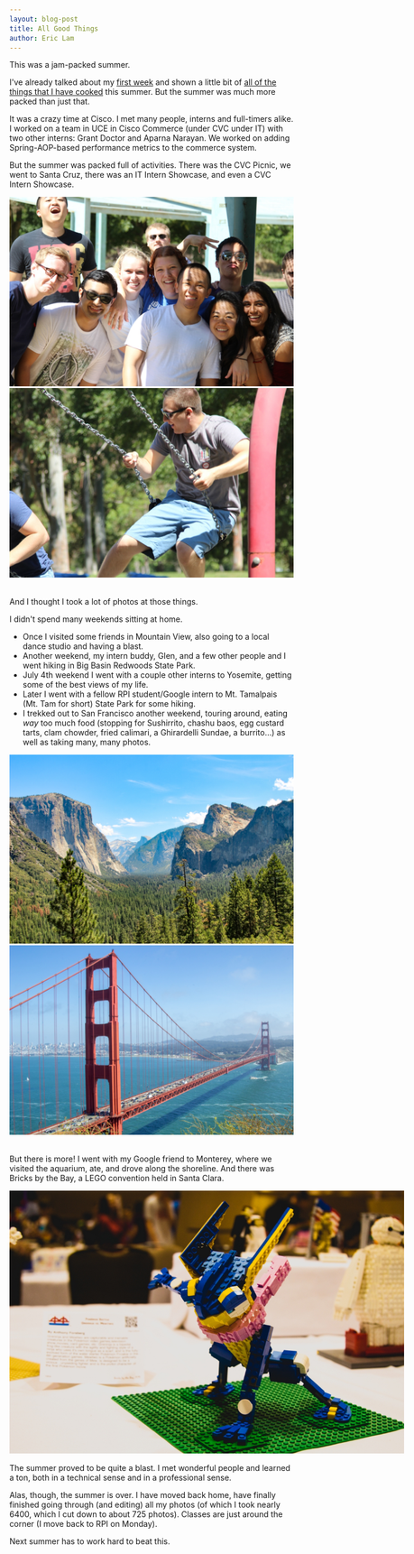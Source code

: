 ```yaml
---
layout: blog-post
title: All Good Things
author: Eric Lam
---
```

<p>This was a jam-packed summer.</p>

<p>I've already talked about my <a href="/2015/06/05/First_Week_at_Cisco.html">first week</a> and shown a little bit of <a href="/2015/06/18/I_Cook.html">all of the things that I have cooked</a> this summer. But the summer was much more packed than just that.</p>

<p>It was a crazy time at Cisco. I met many people, interns and full-timers alike. I worked on a team in <a data-toggle="tooltip" title="Unified Commerce Experience">UCE</a> in Cisco Commerce (under <a data-toggle="tooltip" title="Cisco Value Chain">CVC</a> under IT) with two other interns: Grant Doctor and Aparna Narayan. We worked on adding Spring-AOP-based performance metrics to the commerce system.</p>

<p>But the summer was packed full of activities. There was the CVC Picnic, we went to Santa Cruz, there was an IT Intern Showcase, and even a CVC Intern Showcase.</p>

<div class="row">
  <div class="col-sm-6">
    <a href="/images/blog/cvc_picnic.jpg" title="Grant absolutely loves how he's the only truly ridiculous face in the photo.">
      <img class="img-fluid rounded mx-auto d-block" src="/images/thumbs/cvc_picnic.jpg" />
    </a>
  </div>
  <div class="col-sm-6">
    <a href="/images/blog/cvc_picnic_2.jpg">
      <img class="img-fluid rounded mx-auto d-block" src="/images/thumbs/cvc_picnic_2.jpg" />
    </a>
  </div>
</div>
<br />

<p>And I thought I took a lot of photos at those things.</p>

<p>I didn't spend many weekends sitting at home.</p>
<ul>
  <li>
    Once I visited some friends in Mountain View, also going to a local dance studio and having a blast.
  </li>
  <li>
    Another weekend, my intern buddy, Glen, and a few other people and I went hiking in Big Basin Redwoods State Park.
  </li>
  <li>
    July 4th weekend I went with a couple other interns to Yosemite, getting some of the best views of my life.
  </li>
  <li>
    Later I went with a fellow RPI student/Google intern to Mt. Tamalpais (Mt. Tam for short) State Park for some hiking.
  </li>
  <li>
    I trekked out to San Francisco another weekend, touring around, eating <i>way</i> too much food (stopping for Sushirrito, chashu baos, egg custard tarts, clam chowder, fried calimari, a Ghirardelli Sundae, a burrito...) as well as taking many, many photos.
  </li>
</ul>

<div class="row">
  <div class="col-sm-6">
    <a href="/images/blog/yosemite_valley.jpg" title="Our first view of the valley was one of the most stunning and unforgettable.">
      <img class="img-fluid rounded mx-auto d-block" src="/images/thumbs/yosemite_valley.jpg" />
    </a>
  </div>
  <div class="col-sm-6">
    <a href="/images/blog/golden_gate_bridge.jpg" title="The best view at Battery Spencer, across the bridge from SF">
      <img class="img-fluid rounded mx-auto d-block" src="/images/thumbs/golden_gate_bridge.jpg" />
    </a>
  </div>
</div>
<br />

<p>But there is more! I went with my Google friend to Monterey, where we visited the aquarium, ate, and drove along the shoreline. And there was Bricks by the Bay, a LEGO convention held in Santa Clara.</p>

<a href="/images/blog/lego_greninja.jpg" title="A LEGO Greninja at Bricks by the Bay.">
  <img class="img-fluid rounded mx-auto d-block" src="/images/thumbs/lego_greninja.jpg" style="max-width:700px;"/>
</a>

<p>The summer proved to be quite a blast. I met wonderful people and learned a ton, both in a technical sense and in a professional sense.</p>

<p>Alas, though, the summer is over. I have moved back home, have finally finished going through (and editing) all my photos (of which I took nearly 6400, which I cut down to about 725 photos). Classes are just around the corner (I move back to RPI on Monday).</p>

<p>Next summer has to work hard to beat this.</p>
